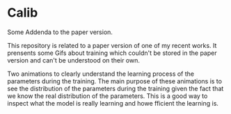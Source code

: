 # Calib

Some Addenda to the paper version.

This repository is related to a paper version of one of my recent works. It prensents some Gifs about training which couldn't be stored in the paper version and can't be understood on their own.

Two animations to clearly understand the learning process of the parameters during the training. The main purpose of these animations is to see the distribution of the parameters during the training given the fact that we know the real distribution of the parameters. This is a good way to inspect what the model is really learning and howe fficient the learning is.


